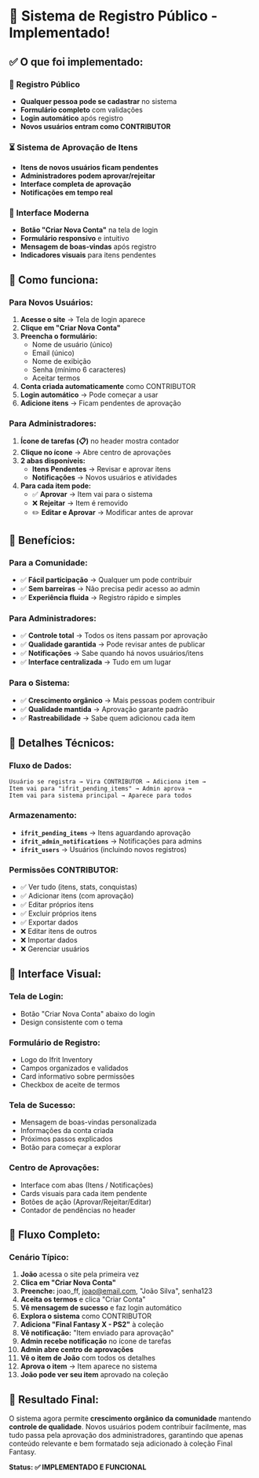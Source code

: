 # 🎯 Sistema de Registro Público - Implementado!

## ✅ **O que foi implementado:**

### 🔐 **Registro Público**
- **Qualquer pessoa pode se cadastrar** no sistema
- **Formulário completo** com validações
- **Login automático** após registro
- **Novos usuários entram como CONTRIBUTOR**

### ⏳ **Sistema de Aprovação de Itens**
- **Itens de novos usuários ficam pendentes**
- **Administradores podem aprovar/rejeitar**
- **Interface completa de aprovação**
- **Notificações em tempo real**

### 🎨 **Interface Moderna**
- **Botão "Criar Nova Conta"** na tela de login
- **Formulário responsivo** e intuitivo
- **Mensagem de boas-vindas** após registro
- **Indicadores visuais** para itens pendentes

## 🚀 **Como funciona:**

### **Para Novos Usuários:**
1. **Acesse o site** → Tela de login aparece
2. **Clique em "Criar Nova Conta"**
3. **Preencha o formulário:**
   - Nome de usuário (único)
   - Email (único) 
   - Nome de exibição
   - Senha (mínimo 6 caracteres)
   - Aceitar termos
4. **Conta criada automaticamente** como CONTRIBUTOR
5. **Login automático** → Pode começar a usar
6. **Adicione itens** → Ficam pendentes de aprovação

### **Para Administradores:**
1. **Ícone de tarefas (📋)** no header mostra contador
2. **Clique no ícone** → Abre centro de aprovações
3. **2 abas disponíveis:**
   - **Itens Pendentes** → Revisar e aprovar itens
   - **Notificações** → Novos usuários e atividades
4. **Para cada item pode:**
   - ✅ **Aprovar** → Item vai para o sistema
   - ❌ **Rejeitar** → Item é removido
   - ✏️ **Editar e Aprovar** → Modificar antes de aprovar

## 🎯 **Benefícios:**

### **Para a Comunidade:**
- ✅ **Fácil participação** → Qualquer um pode contribuir
- ✅ **Sem barreiras** → Não precisa pedir acesso ao admin
- ✅ **Experiência fluida** → Registro rápido e simples

### **Para Administradores:**
- ✅ **Controle total** → Todos os itens passam por aprovação
- ✅ **Qualidade garantida** → Pode revisar antes de publicar
- ✅ **Notificações** → Sabe quando há novos usuários/itens
- ✅ **Interface centralizada** → Tudo em um lugar

### **Para o Sistema:**
- ✅ **Crescimento orgânico** → Mais pessoas podem contribuir
- ✅ **Qualidade mantida** → Aprovação garante padrão
- ✅ **Rastreabilidade** → Sabe quem adicionou cada item

## 🔧 **Detalhes Técnicos:**

### **Fluxo de Dados:**
```
Usuário se registra → Vira CONTRIBUTOR → Adiciona item → 
Item vai para "ifrit_pending_items" → Admin aprova → 
Item vai para sistema principal → Aparece para todos
```

### **Armazenamento:**
- **`ifrit_pending_items`** → Itens aguardando aprovação
- **`ifrit_admin_notifications`** → Notificações para admins
- **`ifrit_users`** → Usuários (incluindo novos registros)

### **Permissões CONTRIBUTOR:**
- ✅ Ver tudo (itens, stats, conquistas)
- ✅ Adicionar itens (com aprovação)
- ✅ Editar próprios itens
- ✅ Excluir próprios itens
- ✅ Exportar dados
- ❌ Editar itens de outros
- ❌ Importar dados
- ❌ Gerenciar usuários

## 🎨 **Interface Visual:**

### **Tela de Login:**
- Botão "Criar Nova Conta" abaixo do login
- Design consistente com o tema

### **Formulário de Registro:**
- Logo do Ifrit Inventory
- Campos organizados e validados
- Card informativo sobre permissões
- Checkbox de aceite de termos

### **Tela de Sucesso:**
- Mensagem de boas-vindas personalizada
- Informações da conta criada
- Próximos passos explicados
- Botão para começar a explorar

### **Centro de Aprovações:**
- Interface com abas (Itens / Notificações)
- Cards visuais para cada item pendente
- Botões de ação (Aprovar/Rejeitar/Editar)
- Contador de pendências no header

## 🔄 **Fluxo Completo:**

### **Cenário Típico:**
1. **João** acessa o site pela primeira vez
2. **Clica em "Criar Nova Conta"**
3. **Preenche:** joao_ff, joao@email.com, "João Silva", senha123
4. **Aceita os termos** e clica "Criar Conta"
5. **Vê mensagem de sucesso** e faz login automático
6. **Explora o sistema** como CONTRIBUTOR
7. **Adiciona "Final Fantasy X - PS2"** à coleção
8. **Vê notificação:** "Item enviado para aprovação"
9. **Admin recebe notificação** no ícone de tarefas
10. **Admin abre centro de aprovações**
11. **Vê o item de João** com todos os detalhes
12. **Aprova o item** → Item aparece no sistema
13. **João pode ver seu item** aprovado na coleção

## 🎉 **Resultado Final:**

O sistema agora permite **crescimento orgânico da comunidade** mantendo **controle de qualidade**. Novos usuários podem contribuir facilmente, mas tudo passa pela aprovação dos administradores, garantindo que apenas conteúdo relevante e bem formatado seja adicionado à coleção Final Fantasy.

**Status: ✅ IMPLEMENTADO E FUNCIONAL**
